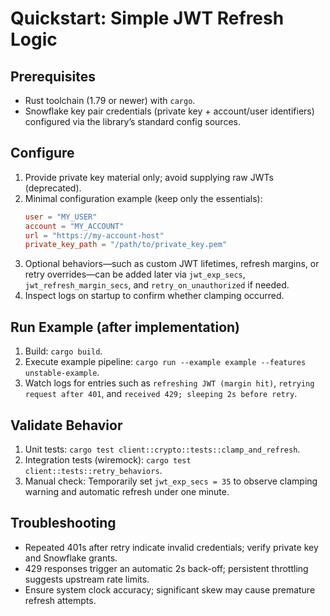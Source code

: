 # Quickstart: Simple JWT Refresh Logic

## Prerequisites
- Rust toolchain (1.79 or newer) with `cargo`.  
- Snowflake key pair credentials (private key + account/user identifiers) configured via the library’s standard config sources.

## Configure
1. Provide private key material only; avoid supplying raw JWTs (deprecated).  
2. Minimal configuration example (keep only the essentials):
   ```toml
   user = "MY_USER"
   account = "MY_ACCOUNT"
   url = "https://my-account-host"
   private_key_path = "/path/to/private_key.pem"
   ```
3. Optional behaviors—such as custom JWT lifetimes, refresh margins, or retry overrides—can be added later via `jwt_exp_secs`, `jwt_refresh_margin_secs`, and `retry_on_unauthorized` if needed.  
4. Inspect logs on startup to confirm whether clamping occurred.

## Run Example (after implementation)
1. Build: `cargo build`.  
2. Execute example pipeline: `cargo run --example example --features unstable-example`.  
3. Watch logs for entries such as `refreshing JWT (margin hit)`, `retrying request after 401`, and `received 429; sleeping 2s before retry`.

## Validate Behavior
1. Unit tests: `cargo test client::crypto::tests::clamp_and_refresh`.  
2. Integration tests (wiremock): `cargo test client::tests::retry_behaviors`.  
3. Manual check: Temporarily set `jwt_exp_secs = 35` to observe clamping warning and automatic refresh under one minute.

## Troubleshooting
- Repeated 401s after retry indicate invalid credentials; verify private key and Snowflake grants.  
- 429 responses trigger an automatic 2s back-off; persistent throttling suggests upstream rate limits.  
- Ensure system clock accuracy; significant skew may cause premature refresh attempts.
